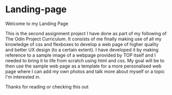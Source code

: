 # Landing-page
Welcome to my Landing Page

This is the second assignment project I have done as part of my following of The Odin Project Curriculum.
It consists of me finally making use of all my knowledge of css and flexboxes to develop a web page of higher quality and better UX design (to a certain extent). I have developed it by making reference to a sample image of a webpage provided by TOP itself and I needed to bring it to life from scratch using html and css.
My goal will be to then use the sample web page as a template for a more personalised web page where I can add my own photos and talk more about myself or a topic I'm interested in.

Thanks for reading or checking this out